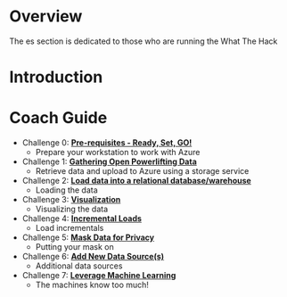 # Overview

The es section is dedicated to those who are running the What The Hack

# Introduction

# Coach Guide
- Challenge 0: **[Pre-requisites - Ready, Set, GO!](00-prereqs.md)**
   - Prepare your workstation to work with Azure
- Challenge 1:  **[Gathering Open Powerlifting Data](01-data-gathering.md)**
   - Retrieve data and upload to Azure using a storage service
- Challenge 2:  **[Load data into a relational database/warehouse](02-load-data.md)**
   - Loading the data
- Challenge 3:  **[Visualization](03-visualization.md)**
   - Visualizing the data
- Challenge 4:  **[Incremental Loads](04-incrementals.md)**
   - Load incrementals
- Challenge 5:  **[Mask Data for Privacy](05-data-masking.md)**
   - Putting your mask on
 - Challenge 6: **[Add New Data Source(s)](06-new-data.md)**
   - Additional data sources
- Challenge 7:  **[Leverage Machine Learning](07-ml.md)**
   - The machines know too much!
